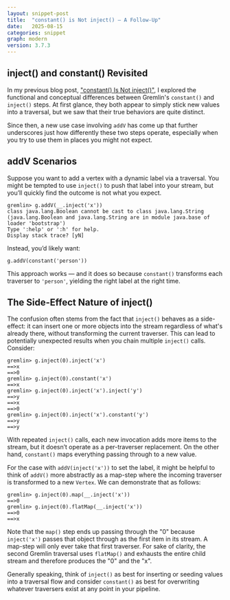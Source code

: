 ```yaml
---
layout: snippet-post
title:  "constant() is Not inject() – A Follow-Up"
date:   2025-08-15
categories: snippet
graph: modern
version: 3.7.3
---
```


## inject() and constant() Revisited

In my previous blog post, ["constant() Is Not inject()"](https://stephen.genoprime.com/snippet/2020/02/15/snippet-2.html), I explored the functional and conceptual differences between Gremlin's `constant()` and `inject()` steps. At first glance, they both appear to simply stick new values into a traversal, but we saw that their true behaviors are quite distinct. 

Since then, a new use case involving `addV` has come up that further underscores just how differently these two steps operate, especially when you try to use them in places you might not expect.

## addV Scenarios

Suppose you want to add a vertex with a dynamic label via a traversal. You might be tempted to use `inject()` to push that label into your stream, but you’ll quickly find the outcome is not what you expect. 

```text
gremlin> g.addV(__.inject('x'))
class java.lang.Boolean cannot be cast to class java.lang.String (java.lang.Boolean and java.lang.String are in module java.base of loader 'bootstrap')
Type ':help' or ':h' for help.
Display stack trace? [yN]
```

Instead, you’d likely want:

```text
g.addV(constant('person'))
```

This approach works — and it does so because `constant()` transforms each traverser to `'person'`, yielding the right label at the right time.

## The Side-Effect Nature of inject()

The confusion often stems from the fact that `inject()` behaves as a side-effect: it can insert one or more objects into the stream regardless of what's already there, without transforming the current traverser. This can lead to potentially unexpected results when you chain multiple `inject()` calls. Consider:

```text
gremlin> g.inject(0).inject('x')
==>x
==>0
gremlin> g.inject(0).constant('x')
==>x
gremlin> g.inject(0).inject('x').inject('y')
==>y
==>x
==>0
gremlin> g.inject(0).inject('x').constant('y')
==>y
==>y
```

With repeated `inject()` calls, each new invocation adds more items to the stream, but it doesn’t operate as a per-traverser replacement. On the other hand, `constant()` maps everything passing through to a new value.

For the case with `addV(inject('x'))` to set the label, it might be helpful to think of `addV()` more abstractly as a map-step where the incoming traverser is transformed to a new `Vertex`. We can demonstrate that as follows:

```text
gremlin> g.inject(0).map(__.inject('x'))
==>0
gremlin> g.inject(0).flatMap(__.inject('x'))
==>0
==>x
```

Note that the `map()` step ends up passing through the "0" because `inject('x')` passes that object through as the first item in its stream. A map-step will only ever take that first traverser. For sake of clarity, the second Gremlin traversal uses `flatMap()` and exhausts the entire child stream and therefore produces the "0" and the "x". 

Generally speaking, think of `inject()` as best for inserting or seeding values into a traversal flow and consider `constant()` as best for overwriting whatever traversers exist at any point in your pipeline.
